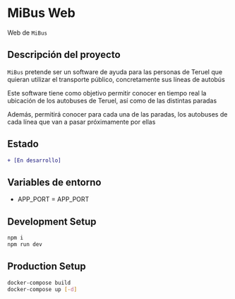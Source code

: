 # MiBus Web
Web de `MiBus`

## Descripción del proyecto
`MiBus` pretende ser un software de ayuda para las personas de Teruel que 
quieran utilizar el transporte público, concretamente sus líneas de autobús

Este software tiene como objetivo permitir conocer en tiempo real la ubicación de los
autobuses de Teruel, así como de las distintas paradas

Además, permitirá conocer para cada una de las paradas, los autobuses de cada 
línea que van a pasar próximamente por ellas

## Estado
```diff
+ [En desarrollo]
```

## Variables de entorno
* APP_PORT = APP_PORT

## Development Setup
```bash
npm i 
npm run dev
```

## Production Setup
```bash
docker-compose build
docker-compose up [-d]
```
